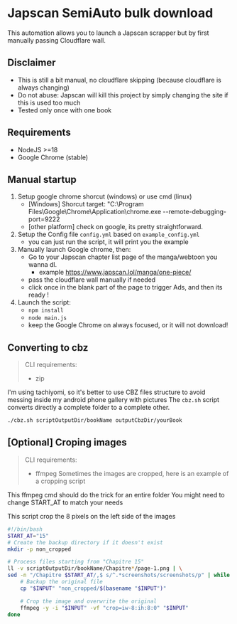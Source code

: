 # Japscan SemiAuto bulk download
This automation allows you to launch a Japscan scrapper but by first manually passing Cloudflare wall.

## Disclaimer
- This is still a bit manual, no cloudflare skipping (because cloudflare is always changing)
- Do not abuse: Japscan will kill this project by simply changing the site if this is used too much
- Tested only once with one book

## Requirements
- NodeJS >=18
- Google Chrome (stable)

## Manual startup
1. Setup google chrome shorcut (windows) or use cmd (linux)
    - [Windows] Shorcut target: "C:\Program Files\Google\Chrome\Application\chrome.exe --remote-debugging-port=9222
    - [other platform] check on google, its pretty straightforward.
2. Setup the Config file `config.yml` based on `example_config.yml`
    - you can just run the script, it will print you the example
3. Manually launch Google chrome, then:
    - Go to your Japscan chapter list page of the manga/webtoon you wanna dl.
        - example https://www.japscan.lol/manga/one-piece/
    - pass the cloudflare wall manually if needed
    - click once in the blank part of the page to trigger Ads, and then its ready !
4. Launch the script:
    - `npm install`
    - `node main.js`
    - keep the Google Chrome on always focused, or it will not download!


## Converting to cbz

> CLI requirements:
> - zip

I'm using tachiyomi, so it's better to use CBZ files structure to avoid messing inside my android phone gallery with pictures
The `cbz.sh` script converts directly a complete folder to a complete other.
```sh
./cbz.sh scriptOutputDir/bookName outputCbzDir/yourBook
```


## [Optional] Croping images
> CLI requirements:
> - ffmpeg
Sometimes the images are cropped, here is an example of a cropping script

This ffmpeg cmd should do the trick for an entire folder
You might need to change START_AT to match your needs

This script crop the 8 pixels on the left side of the images 
```sh
#!/bin/bash
START_AT="15"
# Create the backup directory if it doesn't exist
mkdir -p non_cropped

# Process files starting from "Chapitre 15"
ll -v scriptOutputDir/bookName/Chapitre*/page-1.png | \
sed -n "/Chapitre $START_AT/,$ s/^.*screenshots/screenshots/p" | while read -r INPUT; do
    # Backup the original file
    cp "$INPUT" "non_cropped/$(basename "$INPUT")"

    # Crop the image and overwrite the original
    ffmpeg -y -i "$INPUT" -vf "crop=iw-8:ih:8:0" "$INPUT"
done
```
